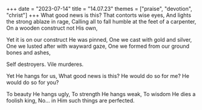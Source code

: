 +++
date = "2023-07-14"
title = "14.07.23"
themes = ["praise", "devotion", "christ"]
+++
What good news is this?
That contorts wise eyes,
And lights the strong ablaze in rage,
Calling all to fall humble at the feet of a carpenter,
On a wooden construct not His own,

Yet it is on our construct He was pinned,
One we cast with gold and silver,
One we lusted after with wayward gaze,
One we formed from our ground bones and ashes,

Self destroyers.
Vile murderes.

Yet He hangs for us,
What good news is this?
He would do so for me?
He would do so for you?

To beauty He hangs ugly,
To strength He hangs weak,
To wisdom He dies a foolish king,
No... in Him such things are perfected.
